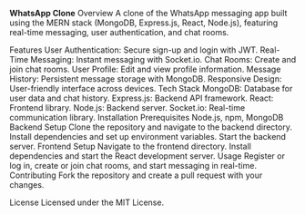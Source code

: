 **WhatsApp Clone**
Overview
A clone of the WhatsApp messaging app built using the MERN stack (MongoDB, Express.js, React, Node.js), featuring real-time messaging, user authentication, and chat rooms.

Features
User Authentication: Secure sign-up and login with JWT.
Real-Time Messaging: Instant messaging with Socket.io.
Chat Rooms: Create and join chat rooms.
User Profile: Edit and view profile information.
Message History: Persistent message storage with MongoDB.
Responsive Design: User-friendly interface across devices.
Tech Stack
MongoDB: Database for user data and chat history.
Express.js: Backend API framework.
React: Frontend library.
Node.js: Backend server.
Socket.io: Real-time communication library.
Installation
Prerequisites
Node.js, npm, MongoDB
Backend Setup
Clone the repository and navigate to the backend directory.
Install dependencies and set up environment variables.
Start the backend server.
Frontend Setup
Navigate to the frontend directory.
Install dependencies and start the React development server.
Usage
Register or log in, create or join chat rooms, and start messaging in real-time.
Contributing
Fork the repository and create a pull request with your changes.

License
Licensed under the MIT License.

